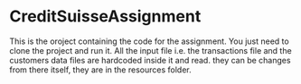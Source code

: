 # CreditSuisseAssignment

This is the oroject containing the code for the assignment. You just need to clone the project and run it. All the input file i.e. the transactions file and the customers data files are hardcoded inside it and read. they can be changes from there itself, they are in the resources folder.

